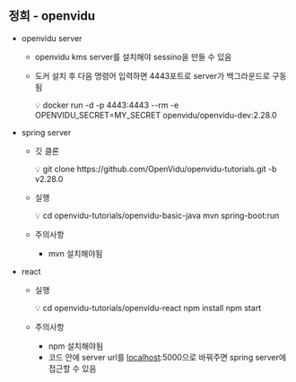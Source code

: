 ## 정희 - openvidu

- openvidu server
  - openvidu kms server를 설치해야 sessino을 만들 수 있음
  - 도커 설치 후 다음 명령어 입력하면 4443포트로 server가 백그라운드로 구동됨
      <aside>
      💡 docker run -d -p 4443:4443 --rm -e OPENVIDU_SECRET=MY_SECRET openvidu/openvidu-dev:2.28.0
      
      </aside>

- spring server
  - 깃 클론
      <aside>
      💡 git clone https://github.com/OpenVidu/openvidu-tutorials.git -b v2.28.0
      
      </aside>

  - 실행
      <aside>
      💡 cd openvidu-tutorials/openvidu-basic-java
      mvn spring-boot:run
      
      </aside>

  - 주의사항
    - mvn 설치해야됨
- react
  - 실행
      <aside>
      💡 cd openvidu-tutorials/openvidu-react
      npm install
      npm start
      
      </aside>

  - 주의사항
    - npm 설치해야됨
    - 코드 안에 server url를 [localhost](http://localhost):5000으로 바꿔주면 spring server에 접근할 수 있음
